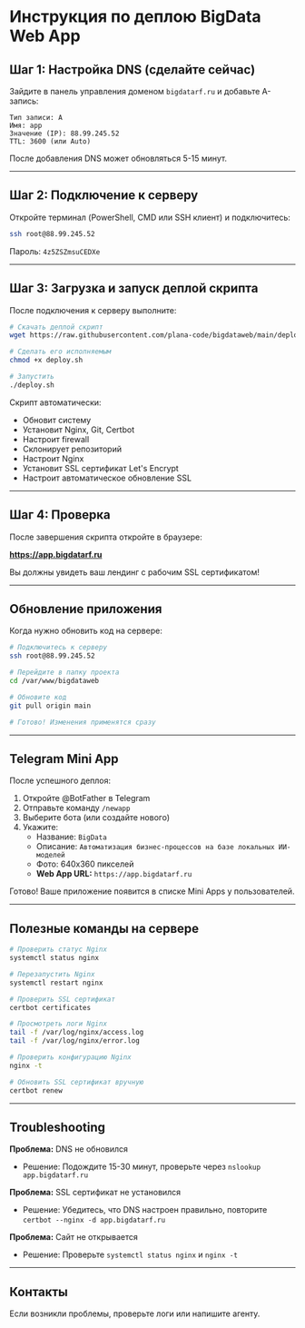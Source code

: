 # Инструкция по деплою BigData Web App

## Шаг 1: Настройка DNS (сделайте сейчас)

Зайдите в панель управления доменом `bigdatarf.ru` и добавьте A-запись:

```
Тип записи: A
Имя: app
Значение (IP): 88.99.245.52
TTL: 3600 (или Auto)
```

После добавления DNS может обновляться 5-15 минут.

---

## Шаг 2: Подключение к серверу

Откройте терминал (PowerShell, CMD или SSH клиент) и подключитесь:

```bash
ssh root@88.99.245.52
```

Пароль: `4z5ZSZmsuCEDXe`

---

## Шаг 3: Загрузка и запуск деплой скрипта

После подключения к серверу выполните:

```bash
# Скачать деплой скрипт
wget https://raw.githubusercontent.com/plana-code/bigdataweb/main/deploy.sh

# Сделать его исполняемым
chmod +x deploy.sh

# Запустить
./deploy.sh
```

Скрипт автоматически:
- Обновит систему
- Установит Nginx, Git, Certbot
- Настроит firewall
- Склонирует репозиторий
- Настроит Nginx
- Установит SSL сертификат Let's Encrypt
- Настроит автоматическое обновление SSL

---

## Шаг 4: Проверка

После завершения скрипта откройте в браузере:

**https://app.bigdatarf.ru**

Вы должны увидеть ваш лендинг с рабочим SSL сертификатом!

---

## Обновление приложения

Когда нужно обновить код на сервере:

```bash
# Подключитесь к серверу
ssh root@88.99.245.52

# Перейдите в папку проекта
cd /var/www/bigdataweb

# Обновите код
git pull origin main

# Готово! Изменения применятся сразу
```

---

## Telegram Mini App

После успешного деплоя:

1. Откройте @BotFather в Telegram
2. Отправьте команду `/newapp`
3. Выберите бота (или создайте нового)
4. Укажите:
   - Название: `BigData`
   - Описание: `Автоматизация бизнес-процессов на базе локальных ИИ-моделей`
   - Фото: 640x360 пикселей
   - **Web App URL:** `https://app.bigdatarf.ru`

Готово! Ваше приложение появится в списке Mini Apps у пользователей.

---

## Полезные команды на сервере

```bash
# Проверить статус Nginx
systemctl status nginx

# Перезапустить Nginx
systemctl restart nginx

# Проверить SSL сертификат
certbot certificates

# Просмотреть логи Nginx
tail -f /var/log/nginx/access.log
tail -f /var/log/nginx/error.log

# Проверить конфигурацию Nginx
nginx -t

# Обновить SSL сертификат вручную
certbot renew
```

---

## Troubleshooting

**Проблема:** DNS не обновился
- Решение: Подождите 15-30 минут, проверьте через `nslookup app.bigdatarf.ru`

**Проблема:** SSL сертификат не установился
- Решение: Убедитесь, что DNS настроен правильно, повторите `certbot --nginx -d app.bigdatarf.ru`

**Проблема:** Сайт не открывается
- Решение: Проверьте `systemctl status nginx` и `nginx -t`

---

## Контакты

Если возникли проблемы, проверьте логи или напишите агенту.